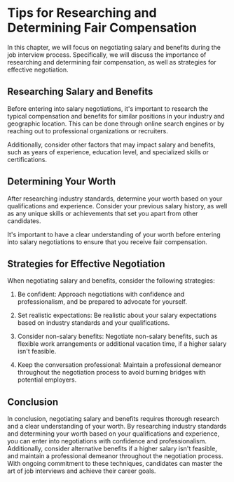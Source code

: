Tips for Researching and Determining Fair Compensation
===================================================================================================

In this chapter, we will focus on negotiating salary and benefits during the job interview process. Specifically, we will discuss the importance of researching and determining fair compensation, as well as strategies for effective negotiation.

Researching Salary and Benefits
-------------------------------

Before entering into salary negotiations, it's important to research the typical compensation and benefits for similar positions in your industry and geographic location. This can be done through online search engines or by reaching out to professional organizations or recruiters.

Additionally, consider other factors that may impact salary and benefits, such as years of experience, education level, and specialized skills or certifications.

Determining Your Worth
----------------------

After researching industry standards, determine your worth based on your qualifications and experience. Consider your previous salary history, as well as any unique skills or achievements that set you apart from other candidates.

It's important to have a clear understanding of your worth before entering into salary negotiations to ensure that you receive fair compensation.

Strategies for Effective Negotiation
------------------------------------

When negotiating salary and benefits, consider the following strategies:

1. Be confident: Approach negotiations with confidence and professionalism, and be prepared to advocate for yourself.

2. Set realistic expectations: Be realistic about your salary expectations based on industry standards and your qualifications.

3. Consider non-salary benefits: Negotiate non-salary benefits, such as flexible work arrangements or additional vacation time, if a higher salary isn't feasible.

4. Keep the conversation professional: Maintain a professional demeanor throughout the negotiation process to avoid burning bridges with potential employers.

Conclusion
----------

In conclusion, negotiating salary and benefits requires thorough research and a clear understanding of your worth. By researching industry standards and determining your worth based on your qualifications and experience, you can enter into negotiations with confidence and professionalism. Additionally, consider alternative benefits if a higher salary isn't feasible, and maintain a professional demeanor throughout the negotiation process. With ongoing commitment to these techniques, candidates can master the art of job interviews and achieve their career goals.
